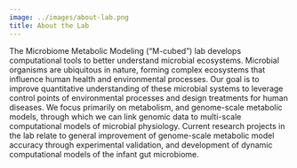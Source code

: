 ```yaml
---
image: ../images/about-lab.png
title: About the Lab
---
```


The Microbiome Metabolic Modeling (“M-cubed”) lab develops computational tools to better understand microbial ecosystems. Microbial organisms are ubiquitous in nature, forming complex ecosystems that influence human health and environmental processes. Our goal is to improve quantitative understanding of these microbial systems to leverage control points of environmental processes and design treatments for human diseases. We focus primarily on metabolism, and genome-scale metabolic models, through which we can link genomic data to multi-scale computational models of microbial physiology. Current research projects in the lab relate to general improvement of genome-scale metabolic model accuracy through experimental validation, and development of dynamic computational models of the infant gut microbiome.

